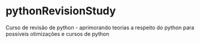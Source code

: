 # pythonRevisionStudy
Curso de revisão de python - aprimorando teorias a respeito do python para possiveis otimizações e cursos de python
